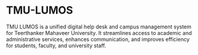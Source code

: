# TMU-LUMOS
TMU LUMOS is a unified digital help desk and campus management system for Teerthanker Mahaveer University. It streamlines access to academic and administrative services, enhances communication, and improves efficiency for students, faculty, and university staff.
